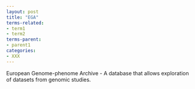 ```yaml
---
layout: post
title: "EGA"
terms-related:
- term1
- term2
terms-parent:
- parent1
categories:
- XXX
---
```


European Genome-phenome Archive - A database that allows exploration of datasets from genomic studies.
